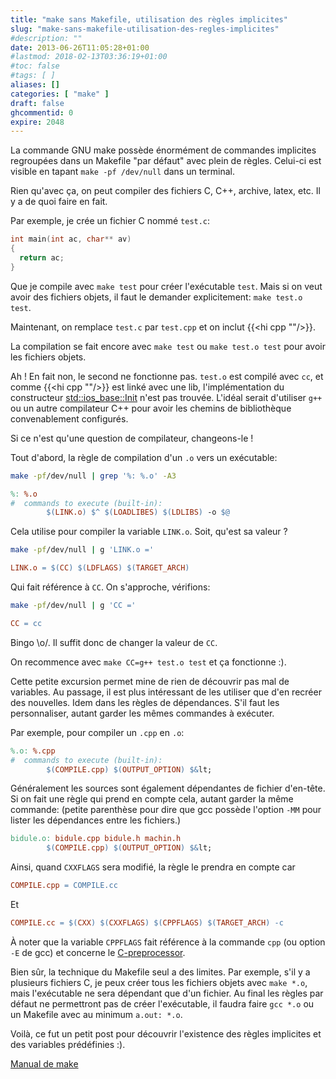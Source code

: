 ```yaml
---
title: "make sans Makefile, utilisation des règles implicites"
slug: "make-sans-makefile-utilisation-des-regles-implicites"
#description: ""
date: 2013-06-26T11:05:28+01:00
#lastmod: 2018-02-13T03:36:19+01:00
#toc: false
#tags: [ ]
aliases: []
categories: [ "make" ]
draft: false
ghcommentid: 0
expire: 2048
---
```


La commande GNU make possède énormément de commandes implicites regroupées dans un Makefile "par défaut" avec plein de règles. Celui-ci est visible en tapant `make -pf /dev/null` dans un terminal.

Rien qu'avec ça, on peut compiler des fichiers C, C++, archive, latex, etc. Il y a de quoi faire en fait.

Par exemple, je crée un fichier C nommé `test.c`:

```c
int main(int ac, char** av)
{
  return ac;
}
```

Que je compile avec `make test` pour créer l'exécutable `test`.
Mais si on veut avoir des fichiers objets, il faut le demander explicitement: `make test.o test`.

Maintenant, on remplace `test.c` par `test.cpp` et on inclut {{<hi cpp "<iostream>"/>}}.

La compilation se fait encore avec `make test` ou `make test.o test` pour avoir les fichiers objets.

Ah ! En fait non, le second ne fonctionne pas.
`test.o` est compilé avec `cc`, et comme {{<hi cpp "<iostream>"/>}} est linké avec une lib, l'implémentation du constructeur [std::ios_base::Init](http://en.cppreference.com/w/cpp/io/ios_base/Init) n'est pas trouvée. L'idéal serait d'utiliser `g++` ou un autre compilateur C++ pour avoir les chemins de bibliothèque convenablement configurés.

Si ce n'est qu'une question de compilateur, changeons-le !

Tout d'abord, la règle de compilation d'un `.o` vers un exécutable:

```sh
make -pf/dev/null | grep '%: %.o' -A3
```

```Makefile
%: %.o
#  commands to execute (built-in):
        $(LINK.o) $^ $(LOADLIBES) $(LDLIBS) -o $@
```

Cela utilise pour compiler la variable `LINK.o`. Soit, qu'est sa valeur ?

```sh
make -pf/dev/null | g 'LINK.o ='
```

```Makefile
LINK.o = $(CC) $(LDFLAGS) $(TARGET_ARCH)
```

Qui fait référence à `CC`. On s'approche, vérifions:

```sh
make -pf/dev/null | g 'CC ='
```

```Makefile
CC = cc
```

Bingo \o/. Il suffit donc de changer la valeur de `CC`.

On recommence avec `make CC=g++ test.o test` et ça fonctionne :).

Cette petite excursion permet mine de rien de découvrir pas mal de variables. Au passage, il est plus intéressant de les utiliser que d'en recréer des nouvelles. Idem dans les règles de dépendances. S'il faut les personnaliser, autant garder les mêmes commandes à exécuter.

Par exemple, pour compiler un `.cpp` en `.o`:

```Makefile
%.o: %.cpp
#  commands to execute (built-in):
        $(COMPILE.cpp) $(OUTPUT_OPTION) $&lt;
```

Généralement les sources sont également dépendantes de fichier d'en-tête. Si on fait une règle qui prend en compte cela, autant garder la même commande:
(petite parenthèse pour dire que gcc possède l'option `-MM` pour lister les dépendances entre les fichiers.)

```Makefile
bidule.o: bidule.cpp bidule.h machin.h
        $(COMPILE.cpp) $(OUTPUT_OPTION) $&lt;
```

Ainsi, quand `CXXFLAGS` sera modifié, la règle le prendra en compte car

```Makefile
COMPILE.cpp = COMPILE.cc
```

Et

```Makefile
COMPILE.cc = $(CXX) $(CXXFLAGS) $(CPPFLAGS) $(TARGET_ARCH) -c
```

À noter que la variable `CPPFLAGS` fait référence à la commande `cpp` (ou option `-E` de gcc) et concerne le [C-preprocessor](http://fr.wikipedia.org/wiki/Pr%C3%A9processeur_C).

Bien sûr, la technique du Makefile seul a des limites. Par exemple, s'il y a plusieurs fichiers C, je peux créer tous les fichiers objets avec `make *.o`, mais l'exécutable ne sera dépendant que d'un fichier. Au final les règles par défaut ne permettront pas de créer l'exécutable, il faudra faire `gcc *.o` ou un Makefile avec au minimum `a.out: *.o`.

Voilà, ce fut un petit post pour découvrir l'existence des règles implicites et des variables prédéfinies :).

[Manual de make](http://www.gnu.org/software/make/manual/make.html)
